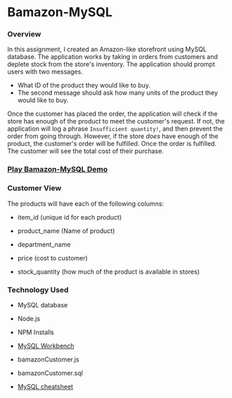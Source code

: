 # Bamazon-MySQL

### Overview
In this assignment, I created an Amazon-like storefront using MySQL database. The application works by taking in orders from customers and deplete stock from the store's inventory. The application should prompt users with two messages.

   * What ID of the product they would like to buy.
   * The second message should ask how many units of the product they would like to buy.

Once the customer has placed the order, the application will check if the store has enough of the product to meet the customer's request. If not, the application will log a phrase `Insufficient quantity!`, and then prevent the order from going through. However, if the store _does_ have enough of the product, the customer's order will be fulfilled. Once the order is fulfilled. The customer will see the total cost of their purchase.

### <a href="https://youtu.be/1BosxUgn2xE">Play Bamazon-MySQL Demo</a>

### Customer View

The products will have each of the following columns:

   * item_id (unique id for each product)

   * product_name (Name of product)

   * department_name

   * price (cost to customer)

   * stock_quantity (how much of the product is available in stores)



### Technology Used

* MySQL database

* Node.js

* NPM Installs

* <a href="https://devhints.io/mysql">MySQL Workbench</a>

* bamazonCustomer.js

* bamazonCustomer.sql

* <a href="https://devhints.io/mysql">MySQL cheatsheet</a>


